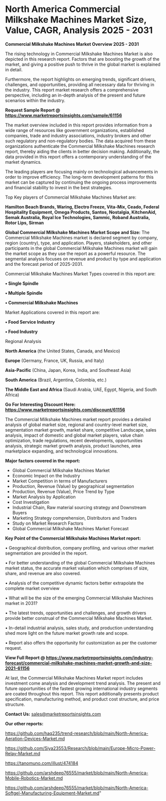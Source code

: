 # North America Commercial Milkshake Machines Market Size, Value, CAGR, Analysis 2025 - 2031

<Strong> Commercial Milkshake Machines Market Overview 2025 - 2031</strong>

The rising technology in Commercial Milkshake Machines Market is also depicted in this research report. Factors that are boosting the growth of the market, and giving a positive push to thrive in the global market is explained in detail.

Furthermore, the report highlights on emerging trends, significant drivers, challenges, and opportunities, providing all necessary data for thriving in the industry. This report market research offers a comprehensive perspective, including an in-depth analysis of the present and future scenarios within the industry.

<strong>Request Sample Report @ <a href=https://www.marketreportsinsights.com/sample/61156>https://www.marketreportsinsights.com/sample/61156</a></strong>

The market overview included in this report provides information from a wide range of resources like government organizations, established companies, trade and industry associations, industry brokers and other such regulatory and non-regulatory bodies. The data acquired from these organizations authenticate the Commercial Milkshake Machines research report, thereby aiding the clients in better decision making. Additionally, the data provided in this report offers a contemporary understanding of the market dynamics.

The leading players are focusing mainly on technological advancements in order to improve efficiency. The long-term development patterns for this market can be captured by continuing the ongoing process improvements and financial stability to invest in the best strategies.

Top Key players of Commercial Milkshake Machines Market are:

<strong>Hamilton Beach Brands, Waring, Electro Freeze, Vita-Mix, Ceado, Federal Hospitality Equipment, Omega Products, Santos, Nostalgia, KitchenAid, Semak Australia, Royal Ice Technologies, Sammic, Roband Australia, Rotor Lips, Sirman</strong>

<strong><b>Global Commercial Milkshake Machines Market Scope and Size:</b></strong>
The Commercial Milkshake Machines market is declared segment by company, region (country), type, and application. Players, stakeholders, and other participants in the global Commercial Milkshake Machines market will gain the market scope as they use the report as a powerful resource. The segmental analysis focuses on revenue and product by type and application and the forecast period of 2025-2031.

Commercial Milkshake Machines Market Types covered in this report are:

<strong>• Single Spindle

• Multiple Spindle

• Commercial Milkshake Machines</strong>

Market Applications covered in this report are:

<strong>• Food Service Industry

• Food Industry</strong> 

Regional Analysis

<strong>North America</strong> (the United States, Canada, and Mexico)

<strong>Europe</strong> (Germany, France, UK, Russia, and Italy)

<strong>Asia-Pacific</strong> (China, Japan, Korea, India, and Southeast Asia)

<strong>South America</strong> (Brazil, Argentina, Colombia, etc.)

<strong>The Middle East and Africa</strong> (Saudi Arabia, UAE, Egypt, Nigeria, and South Africa)

<strong>Go For Interesting Discount Here: <a href=https://www.marketreportsinsights.com/discount/61156>https://www.marketreportsinsights.com/discount/61156</a></strong>

The Commercial Milkshake Machines market report provides a detailed analysis of global market size, regional and country-level market size, segmentation market growth, market share, competitive Landscape, sales analysis, impact of domestic and global market players, value chain optimization, trade regulations, recent developments, opportunities analysis, strategic market growth analysis, product launches, area marketplace expanding, and technological innovations.

<strong><b>Major factors covered in the report:</b></strong>
<ul>
  <li>Global Commercial Milkshake Machines Market </li>
  <li>Economic Impact on the Industry</li>
  <li>Market Competition in terms of Manufacturers</li>
  <li>Production, Revenue (Value) by geographical segmentation</li>
  <li>Production, Revenue (Value), Price Trend by Type</li>
  <li>Market Analysis by Application</li>
  <li>Cost Investigation</li>
  <li>Industrial Chain, Raw material sourcing strategy and Downstream Buyers</li>
  <li>Marketing Strategy comprehension, Distributors and Traders</li>
  <li>Study on Market Research Factors</li>
  <li>Global Commercial Milkshake Machines Market Forecast</li>
</ul>

<strong><b>Key Point of the Commercial Milkshake Machines Market report:</b></strong>

• Geographical distribution, company profiling, and various other market segmentation are provided in the report.

• For better understanding of the global Commercial Milkshake Machines market status, the accurate market valuation which comprises of size, share, and revenue are also covered.

• Analysis of the competitive dynamic factors better extrapolate the complete market overview

• What will be the size of the emerging Commercial Milkshake Machines market in 2031?

• The latest trends, opportunities and challenges, and growth drivers provide better construal of the Commercial Milkshake Machines Market.

• In-detail industrial analysis, sales study, and production understanding shed more light on the future market growth rate and scope.

• Report also offers the opportunity for customization as per the customer request.

<strong><b>View Full Report @ <a href=https://www.marketreportsinsights.com/industry-forecast/commercial-milkshake-machines-market-growth-and-size-2021-61156>https://www.marketreportsinsights.com/industry-forecast/commercial-milkshake-machines-market-growth-and-size-2021-61156</a></b></strong>


At last, the Commercial Milkshake Machines Market report includes investment come analysis and development trend analysis. The present and future opportunities of the fastest growing international industry segments are coated throughout this report. This report additionally presents product specification, manufacturing method, and product cost structure, and price structure.

<strong>Contact Us:</strong>
sales@marketreportsinsights.com

<strong>Our other reports:</strong>

<a href=https://github.com/haq235/trend-research/blob/main/North-America-Aeration-Devices-Market.md>https://github.com/haq235/trend-research/blob/main/North-America-Aeration-Devices-Market.md</a>

<a href=https://github.com/Siya23553/Research/blob/main/Europe-Micro-Power-Relay-Market.md>https://github.com/Siya23553/Research/blob/main/Europe-Micro-Power-Relay-Market.md</a>

<a href=https://tanomuno.com/illust/474184>https://tanomuno.com/illust/474184</a>

<a href=https://github.com/arshdeep76555/market/blob/main/North-America-Mobile-Robotics-Market.md>https://github.com/arshdeep76555/market/blob/main/North-America-Mobile-Robotics-Market.md</a>

<a href=https://github.com/arshdeep76555/market/blob/main/North-America-Softgel-Manufacturing-Equipment-Market.md>https://github.com/arshdeep76555/market/blob/main/North-America-Softgel-Manufacturing-Equipment-Market.md</a>"
